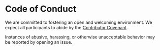 # Code of Conduct

We are committed to fostering an open and welcoming environment. We expect all participants to abide by the [Contributor Covenant](https://www.contributor-covenant.org/version/2/1/code_of_conduct/).

Instances of abusive, harassing, or otherwise unacceptable behavior may be reported by opening an issue.
